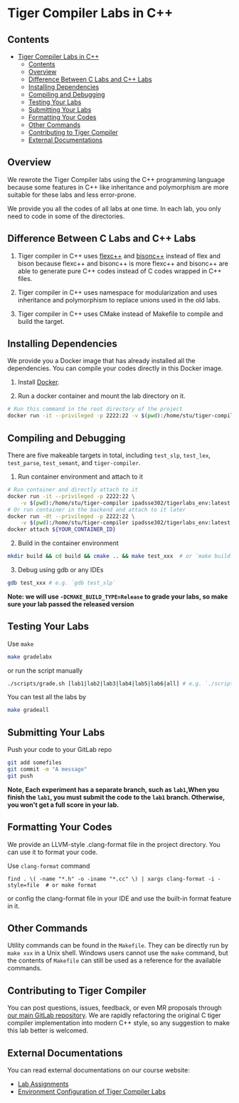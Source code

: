 # Tiger Compiler Labs in C++

## Contents

- [Tiger Compiler Labs in C++](#tiger-compiler-labs-in-c)
  - [Contents](#contents)
  - [Overview](#overview)
  - [Difference Between C Labs and C++ Labs](#difference-between-c-labs-and-c-labs)
  - [Installing Dependencies](#installing-dependencies)
  - [Compiling and Debugging](#compiling-and-debugging)
  - [Testing Your Labs](#testing-your-labs)
  - [Submitting Your Labs](#submitting-your-labs)
  - [Formatting Your Codes](#formatting-your-codes)
  - [Other Commands](#other-commands)
  - [Contributing to Tiger Compiler](#contributing-to-tiger-compiler)
  - [External Documentations](#external-documentations)

## Overview

We rewrote the Tiger Compiler labs using the C++ programming language because some features in C++ like inheritance and polymorphism
are more suitable for these labs and less error-prone.

We provide you all the codes of all labs at one time. In each lab, you only
need to code in some of the directories.

## Difference Between C Labs and C++ Labs

1. Tiger compiler in C++ uses [flexc++](https://fbb-git.gitlab.io/flexcpp/manual/flexc++.html) and [bisonc++](https://fbb-git.gitlab.io/bisoncpp/manual/bisonc++.html) instead of flex and bison because flexc++ and bisonc++ is more flexc++ and bisonc++ are able to generate pure C++ codes instead of C codes wrapped in C++ files.

2. Tiger compiler in C++ uses namespace for modularization and uses inheritance and polymorphism to replace unions used in the old labs.

3. Tiger compiler in C++ uses CMake instead of Makefile to compile and build the target.

<!---4. We've introduced lots of modern C++-style codes into tiger compiler, e.g., smart pointers, RAII, RTTI. To get familiar with the features of modern C++ and get recommendations for writing code in modern C++ style, please refer to [this doc](https://ipads.se.sjtu.edu.cn/courses/compilers/tiger-compiler-cpp-style.html) on our course website.-->

## Installing Dependencies

We provide you a Docker image that has already installed all the dependencies. You can compile your codes directly in this Docker image.

1. Install [Docker](https://docs.docker.com/).

2. Run a docker container and mount the lab directory on it.

```bash
# Run this command in the root directory of the project
docker run -it --privileged -p 2222:22 -v $(pwd):/home/stu/tiger-compiler ipadsse302/tigerlabs_env:latest  # or make docker-run
```

## Compiling and Debugging

There are five makeable targets in total, including `test_slp`, `test_lex`, `test_parse`, `test_semant`,  and `tiger-compiler`.

1. Run container environment and attach to it

```bash
# Run container and directly attach to it
docker run -it --privileged -p 2222:22 \
    -v $(pwd):/home/stu/tiger-compiler ipadsse302/tigerlabs_env:latest  # or `make docker-run`
# Or run container in the backend and attach to it later
docker run -dt --privileged -p 2222:22 \
    -v $(pwd):/home/stu/tiger-compiler ipadsse302/tigerlabs_env:latest
docker attach ${YOUR_CONTAINER_ID}
```

2. Build in the container environment

```bash
mkdir build && cd build && cmake .. && make test_xxx  # or `make build`
```

3. Debug using gdb or any IDEs

```bash
gdb test_xxx # e.g. `gdb test_slp`
```

**Note: we will use `-DCMAKE_BUILD_TYPE=Release` to grade your labs, so make
sure your lab passed the released version**

## Testing Your Labs

Use `make`
```bash
make gradelabx
```
or run the script manually
```bash
./scripts/grade.sh [lab1|lab2|lab3|lab4|lab5|lab6|all] # e.g. `./scripts/grade.sh lab1`
```

You can test all the labs by
```bash
make gradeall
```

## Submitting Your Labs


Push your code to your GitLab repo
```bash
git add somefiles
git commit -m "A message"
git push
```

**Note, Each experiment has a separate branch, such as `lab1`,When you finish the `lab1`, you must submit the code to the `lab1` branch. Otherwise, you won't get a full score in your lab.**

## Formatting Your Codes

We provide an LLVM-style .clang-format file in the project directory. You can use it to format your code.

Use `clang-format` command
```
find . \( -name "*.h" -o -iname "*.cc" \) | xargs clang-format -i -style=file  # or make format
```

or config the clang-format file in your IDE and use the built-in format feature in it.

## Other Commands

Utility commands can be found in the `Makefile`. They can be directly run by `make xxx` in a Unix shell. Windows users cannot use the `make` command, but the contents of `Makefile` can still be used as a reference for the available commands.

## Contributing to Tiger Compiler

You can post questions, issues, feedback, or even MR proposals through [our main GitLab repository](https://ipads.se.sjtu.edu.cn:2020/compilers-2021/compilers-2021/issues). We are rapidly refactoring the original C tiger compiler implementation into modern C++ style, so any suggestion to make this lab better is welcomed.

## External Documentations

You can read external documentations on our course website:

- [Lab Assignments](https://ipads.se.sjtu.edu.cn/courses/compilers/labs.shtml)
- [Environment Configuration of Tiger Compiler Labs](https://ipads.se.sjtu.edu.cn/courses/compilers/tiger-compiler-environment.html)
<!---- [Tiger Compiler in Modern C++ Style](https://ipads.se.sjtu.edu.cn/courses/compilers/tiger-compiler-cpp-style.html)-->

